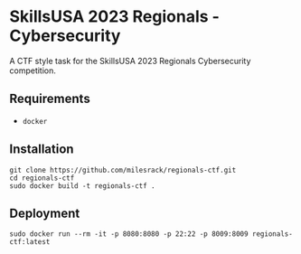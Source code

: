# SkillsUSA 2023 Regionals - Cybersecurity
A CTF style task for the SkillsUSA 2023 Regionals Cybersecurity competition.

## Requirements
- `docker`

## Installation
```
git clone https://github.com/milesrack/regionals-ctf.git
cd regionals-ctf
sudo docker build -t regionals-ctf .
```

## Deployment
```
sudo docker run --rm -it -p 8080:8080 -p 22:22 -p 8009:8009 regionals-ctf:latest
```
